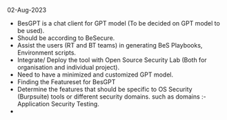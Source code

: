 02-Aug-2023
- BesGPT  is a chat client for GPT model (To be decided on GPT model to be used).
- Should be according to BeSecure.
- Assist the users (RT and BT teams) in generating BeS Playbooks, Environment scripts.
- Integrate/ Deploy the tool with Open Source Security Lab (Both for organisation and individual project).
- Need to have a minimized and customized GPT model.
- Finding the Featureset for BesGPT
- Determine the features that should be specific to OS Security (Burpsuite) tools or different security domains. such as domains :- Application Security Testing.
- 

